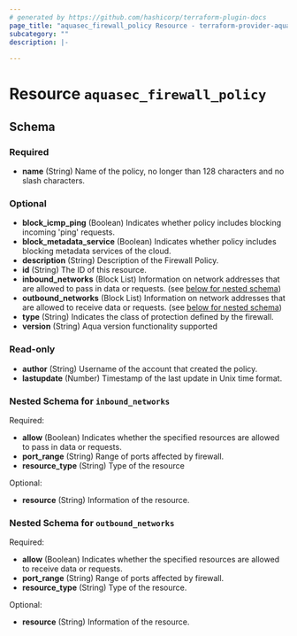 ```yaml
---
# generated by https://github.com/hashicorp/terraform-plugin-docs
page_title: "aquasec_firewall_policy Resource - terraform-provider-aquasec"
subcategory: ""
description: |-
  
---
```


# Resource `aquasec_firewall_policy`





<!-- schema generated by tfplugindocs -->
## Schema

### Required

- **name** (String) Name of the policy, no longer than 128 characters and no slash characters.

### Optional

- **block_icmp_ping** (Boolean) Indicates whether policy includes blocking incoming 'ping' requests.
- **block_metadata_service** (Boolean) Indicates whether policy includes blocking metadata services of the cloud.
- **description** (String) Description of the Firewall Policy.
- **id** (String) The ID of this resource.
- **inbound_networks** (Block List) Information on network addresses that are allowed to pass in data or requests. (see [below for nested schema](#nestedblock--inbound_networks))
- **outbound_networks** (Block List) Information on network addresses that are allowed to receive data or requests. (see [below for nested schema](#nestedblock--outbound_networks))
- **type** (String) Indicates the class of protection defined by the firewall.
- **version** (String) Aqua version functionality supported

### Read-only

- **author** (String) Username of the account that created the policy.
- **lastupdate** (Number) Timestamp of the last update in Unix time format.

<a id="nestedblock--inbound_networks"></a>
### Nested Schema for `inbound_networks`

Required:

- **allow** (Boolean) Indicates whether the specified resources are allowed to pass in data or requests.
- **port_range** (String) Range of ports affected by firewall.
- **resource_type** (String) Type of the resource

Optional:

- **resource** (String) Information of the resource.


<a id="nestedblock--outbound_networks"></a>
### Nested Schema for `outbound_networks`

Required:

- **allow** (Boolean) Indicates whether the specified resources are allowed to receive data or requests.
- **port_range** (String) Range of ports affected by firewall.
- **resource_type** (String) Type of the resource.

Optional:

- **resource** (String) Information of the resource.


